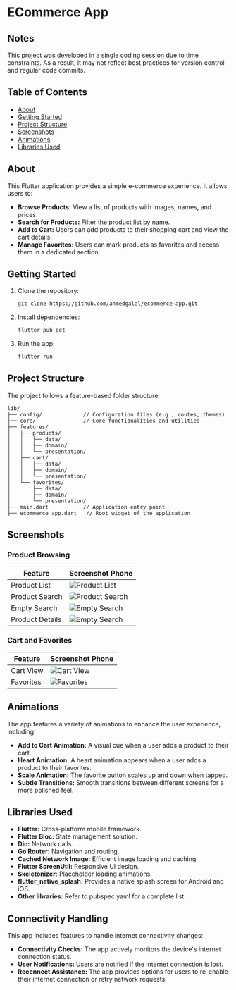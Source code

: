 # ECommerce App

## Notes

This project was developed in a single coding session due to time constraints. As a result, it may not reflect best practices for version control and regular code commits.

## Table of Contents

- [About](#about)
- [Getting Started](#getting-started)
- [Project Structure](#project-structure)
- [Screenshots](#screenshots)
- [Animations](#animations)
- [Libraries Used](#libraries-used)

## About <a name="about"></a>

This Flutter application provides a simple e-commerce experience. It allows users to:

- **Browse Products:** View a list of products with images, names, and prices.
- **Search for Products:** Filter the product list by name.
- **Add to Cart:** Users can add products to their shopping cart and view the cart details.
- **Manage Favorites:** Users can mark products as favorites and access them in a dedicated section.

## Getting Started <a name="getting-started"></a>

1. Clone the repository: 
   ```bash
   git clone https://github.com/ahmedgalal/ecommerce-app.git
   ```

2. Install dependencies: 
   ```bash
   flutter pub get
   ```

3. Run the app: 
   ```bash
   flutter run
   ```

## Project Structure <a name="project-structure"></a>

The project follows a feature-based folder structure:

```
lib/
├── config/             // Configuration files (e.g., routes, themes)
├── core/               // Core functionalities and utilities
├── features/
│   ├── products/
│   │   ├── data/
│   │   ├── domain/
│   │   └── presentation/
│   ├── cart/
│   │   ├── data/
│   │   ├── domain/
│   │   └── presentation/
│   └── favorites/
│       ├── data/
│       ├── domain/
│       └── presentation/
├── main.dart           // Application entry point
├── ecommerce_app.dart   // Root widget of the application
```

## Screenshots <a name="screenshots"></a>

### Product Browsing

| Feature         | Screenshot Phone                                 |
|-----------------|--------------------------------------------------|
| Product List    | ![Product List](screenshots/product_list.png)    |
| Product Search  | ![Product Search](screenshots/search.png)        |
| Empty Search    | ![Empty Search](screenshots/empty_screen.png)    |
| Product Details | ![Empty Search](screenshots/product_details.png) |

### Cart and Favorites

| Feature             | Screenshot Phone                               |
| ------------------- |------------------------------------------------|
| Cart View           | ![Cart View](screenshots/cart_screen.png)      |
| Favorites           | ![Favorites](screenshots/favorites_screen.png) |

## Animations <a name="animations"></a>

The app features a variety of animations to enhance the user experience, including:

- **Add to Cart Animation:** A visual cue when a user adds a product to their cart.
- **Heart Animation:** A heart animation appears when a user adds a product to their favorites.
- **Scale Animation:** The favorite button scales up and down when tapped.
- **Subtle Transitions:** Smooth transitions between different screens for a more polished feel.

## Libraries Used <a name="libraries-used"></a>

- **Flutter:** Cross-platform mobile framework.
- **Flutter Bloc:** State management solution.
- **Dio:** Network calls.
- **Go Router:** Navigation and routing.
- **Cached Network Image:** Efficient image loading and caching.
- **Flutter ScreenUtil:** Responsive UI design.
- **Skeletonizer:** Placeholder loading animations.
- **flutter_native_splash:** Provides a native splash screen for Android and iOS.
- **Other libraries:** Refer to pubspec.yaml for a complete list.

## Connectivity Handling <a name="connectivity-handling"></a>

This app includes features to handle internet connectivity changes:

- **Connectivity Checks:** The app actively monitors the device's internet connection status.
- **User Notifications:** Users are notified if the internet connection is lost.
- **Reconnect Assistance:** The app provides options for users to re-enable their internet connection or retry network requests.
